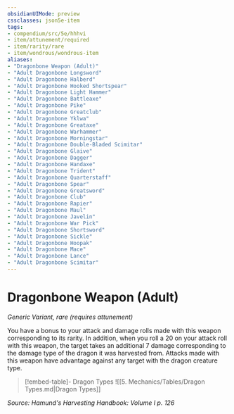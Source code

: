 ```yaml
---
obsidianUIMode: preview
cssclasses: json5e-item
tags:
- compendium/src/5e/hhhvi
- item/attunement/required
- item/rarity/rare
- item/wondrous/wondrous-item
aliases: 
- "Dragonbone Weapon (Adult)"
- "Adult Dragonbone Longsword"
- "Adult Dragonbone Halberd"
- "Adult Dragonbone Hooked Shortspear"
- "Adult Dragonbone Light Hammer"
- "Adult Dragonbone Battleaxe"
- "Adult Dragonbone Pike"
- "Adult Dragonbone Greatclub"
- "Adult Dragonbone Yklwa"
- "Adult Dragonbone Greataxe"
- "Adult Dragonbone Warhammer"
- "Adult Dragonbone Morningstar"
- "Adult Dragonbone Double-Bladed Scimitar"
- "Adult Dragonbone Glaive"
- "Adult Dragonbone Dagger"
- "Adult Dragonbone Handaxe"
- "Adult Dragonbone Trident"
- "Adult Dragonbone Quarterstaff"
- "Adult Dragonbone Spear"
- "Adult Dragonbone Greatsword"
- "Adult Dragonbone Club"
- "Adult Dragonbone Rapier"
- "Adult Dragonbone Maul"
- "Adult Dragonbone Javelin"
- "Adult Dragonbone War Pick"
- "Adult Dragonbone Shortsword"
- "Adult Dragonbone Sickle"
- "Adult Dragonbone Hoopak"
- "Adult Dragonbone Mace"
- "Adult Dragonbone Lance"
- "Adult Dragonbone Scimitar"
---
```

# Dragonbone Weapon (Adult)
*Generic Variant, rare (requires attunement)*  


You have a bonus to your attack and damage rolls made with this weapon corresponding to its rarity. In addition, when you roll a 20 on your attack roll with this weapon, the target takes an additional 7 damage corresponding to the damage type of the dragon it was harvested from. Attacks made with this weapon have advantage against any target with the dragon creature type.

> [!embed-table]- Dragon Types
> ![[5. Mechanics/Tables/Dragon Types.md\|Dragon Types]]

*Source: Hamund's Harvesting Handbook: Volume I p. 126*